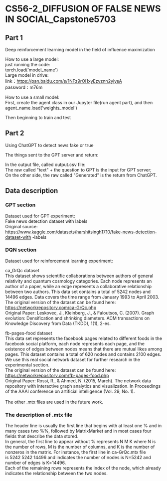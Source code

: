 # CS56-2_DIFFUSION OF FALSE NEWS IN SOCIAL_Capstone5703

## Part 1
Deep reinforcement learning model in the field of influence maximization

How to use a large model:<br>
just running the code:<br>
torch.load('model_name')<br>
Large model in drive:<br>
link：https://pan.baidu.com/s/1NFz9rOI1xyEzvznn2yiyeA <br>
password：m76m <br>


How to use a small model:<br>
First, create the agent class in our Jupyter file(run agent part), and then <br>
agent_name.load('weights_model')<br>

Then beginning to train and test<br>



## Part 2
Using ChatGPT to detect news fake or true<br>

The things sent to the GPT server and return:<br>

In the output file, called output.csv file:<br>
The raw called "text" + the question to GPT is the input for GPT server;<br>
On the other side, the raw called "Generated" is the return from ChatGPT.<br>


## Data description

### GPT section

Dataset used for GPT experiment: <br>
Fake news detection dataset with labels<br>
Original source:<br>
https://www.kaggle.com/datasets/harshitsingh1710/fake-news-detection-dataset-with -labels<br>

### DQN section
Dataset used for reinforcement learning experiment: <br>

ca_GrQc dataset<br>
This dataset shows scientific collaborations between authors of general relativity and quantum cosmology categories. Each node represents an author of a paper, while an edge represents a collaborative relationship between two authors. This data set contains a total of 5242 nodes and 14496 edges. Data covers the time range from January 1993 to April 2003. <br>
The original version of the dataset can be found here: https://networkrepository.com/ca-GrQc.php <br>
Original Paper: Leskovec, J., Kleinberg, J., & Faloutsos, C. (2007). Graph evolution: Densification and shrinking diameters. ACM transactions on Knowledge Discovery from Data (TKDD), 1(1), 2-es. <br>

fb-pages-food dataset<br>
This data set represents the facebook pages related to different foods in the facebook social platform, each node represents each page, and the existence of edges between nodes means that there are mutual likes among pages. This dataset contains a total of 620 nodes and contains 2100 edges. We use this real social network dataset for further research in the experimental section.<br>
The original version of the dataset can be found here: https://networkrepository.com/fb-pages-food.php<br>
Original Paper: Rossi, R., & Ahmed, N. (2015, March). The network data repository with interactive graph analytics and visualization. In Proceedings of the AAAI conference on artificial intelligence (Vol. 29, No. 1).<br><br>
The other .mtx files are used in the future work.

### The description of .mtx file
The header line is usually the first line that begins with at least one % and in many cases two %%, followed by MatrixMarket and in most cases four fields that describe the data stored. <br>
In general, the first line to appear without % represents N M K where N is the number of rows, M is the number of columns, and K is the number of nonzeros in the matrix. For instance, the first line in ca-GrQc.mtx file is 5242 5242 14496 and indicates the number of nodes is N=5242 and number of edges is K=14496.<br>
Each of the remaining rows represents the index of the node, which already indicates the relationship between the two nodes.<br>
